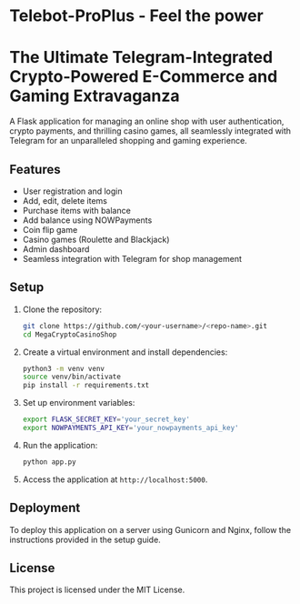 # Telebot-ProPlus - Feel the power

# The Ultimate Telegram-Integrated Crypto-Powered E-Commerce and Gaming Extravaganza

A Flask application for managing an online shop with user authentication, crypto payments, and thrilling casino games, all seamlessly integrated with Telegram for an unparalleled shopping and gaming experience.

## Features

- User registration and login
- Add, edit, delete items
- Purchase items with balance
- Add balance using NOWPayments
- Coin flip game
- Casino games (Roulette and Blackjack)
- Admin dashboard
- Seamless integration with Telegram for shop management

## Setup

1. Clone the repository:
    ```bash
    git clone https://github.com/<your-username>/<repo-name>.git
    cd MegaCryptoCasinoShop
    ```

2. Create a virtual environment and install dependencies:
    ```bash
    python3 -m venv venv
    source venv/bin/activate
    pip install -r requirements.txt
    ```

3. Set up environment variables:
    ```bash
    export FLASK_SECRET_KEY='your_secret_key'
    export NOWPAYMENTS_API_KEY='your_nowpayments_api_key'
    ```

4. Run the application:
    ```bash
    python app.py
    ```

5. Access the application at `http://localhost:5000`.

## Deployment

To deploy this application on a server using Gunicorn and Nginx, follow the instructions provided in the setup guide.

## License

This project is licensed under the MIT License.
